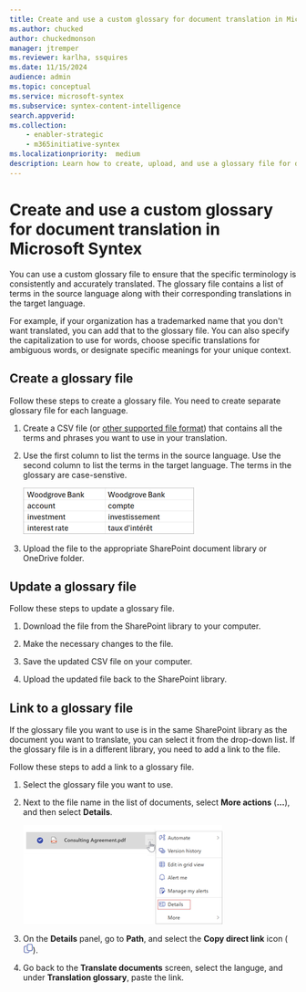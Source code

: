 ```yaml
---
title: Create and use a custom glossary for document translation in Microsoft Syntex
ms.author: chucked
author: chuckedmonson
manager: jtremper
ms.reviewer: karlha, ssquires
ms.date: 11/15/2024
audience: admin
ms.topic: conceptual
ms.service: microsoft-syntex
ms.subservice: syntex-content-intelligence
search.appverid: 
ms.collection: 
    - enabler-strategic
    - m365initiative-syntex
ms.localizationpriority:  medium
description: Learn how to create, upload, and use a glossary file for document translation in Microsoft Syntex.
---
```


# Create and use a custom glossary for document translation in Microsoft Syntex

You can use a custom glossary file to ensure that the specific terminology is consistently and accurately translated. The glossary file contains a list of terms in the source language along with their corresponding translations in the target language.

For example, if your organization has a trademarked name that you don't want translated, you can add that to the glossary file. You can also specify the capitalization to use for words, choose specific translations for ambiguous words, or designate specific meanings for your unique context.

## Create a glossary file

Follow these steps to create a glossary file. You need to create separate glossary file for each language.

1. Create a CSV file (or [other supported file format](/azure/ai-services/translator/document-translation/reference/get-supported-glossary-formats)) that contains all the terms and phrases you want to use in your translation.

2. Use the first column to list the terms in the source language. Use the second column to list the terms in the target language. The terms in the glossary are case-senstive.

    ![Screenshot of a spreadsheet showing two columns with example source terms and target terms.](../media/content-understanding/translation-glossary-format-example.png)

3. Upload the file to the appropriate SharePoint document library or OneDrive folder.

## Update a glossary file

Follow these steps to update a glossary file.

1. Download the file from the SharePoint library to your computer.

2. Make the necessary changes to the file.

3. Save the updated CSV file on your computer.

4. Upload the updated file back to the SharePoint library.

## Link to a glossary file

If the glossary file you want to use is in the same SharePoint library as the document you want to translate, you can select it from the drop-down list. If the glossary file is in a different library, you need to add a link to the file.

Follow these steps to add a link to a glossary file.

1. Select the glossary file you want to use.

2. Next to the file name in the list of documents, select **More actions** (**...**), and then select **Details**.

    ![Screenshot showing the Details option next to the document.](../media/content-understanding/translation-more-actions-details.png)

3. On the **Details** panel, go to **Path**, and select the **Copy direct link** icon (![Image of the Copy direct link button.](../media/content-understanding/translation-copy-direct-link-icon.png)).

4. Go back to the **Translate documents** screen, select the languge, and under **Translation glossary**, paste the link.
